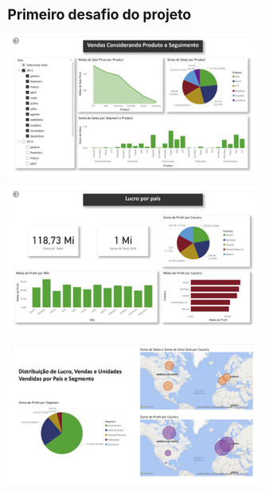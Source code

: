 # Primeiro desafio do projeto

![Vendas Considerando Produtos e Seguimento](img/financial_sample01.jpg)

![Lucro por País](img/financial_sample02.jpg)

![Distribuição de Lucro, Vendas e Unidades](img/financial_sample03.jpg)
